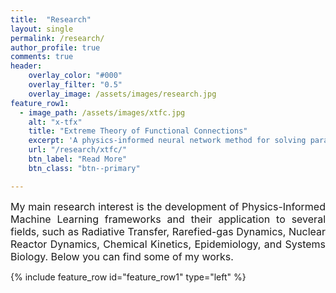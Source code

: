 ```yaml
---
title:  "Research"
layout: single
permalink: /research/
author_profile: true
comments: true
header:
    overlay_color: "#000"
    overlay_filter: "0.5"
    overlay_image: /assets/images/research.jpg
feature_row1:
  - image_path: /assets/images/xtfc.jpg
    alt: "x-tfx"
    title: "Extreme Theory of Functional Connections"
    excerpt: 'A physics-informed neural network method for solving parametric differential equations.'
    url: "/research/xtfc/"
    btn_label: "Read More"
    btn_class: "btn--primary"

---
```


 <font size="3">
<div style="text-align: justify;"> My main research interest is the development of Physics-Informed Machine Learning frameworks and their application to several fields, such as Radiative Transfer, Rarefied-gas Dynamics, Nuclear Reactor Dynamics, Chemical Kinetics, Epidemiology, and Systems Biology. Below you can find some of my works. </div> </font>


{% include feature_row id="feature_row1" type="left" %}

